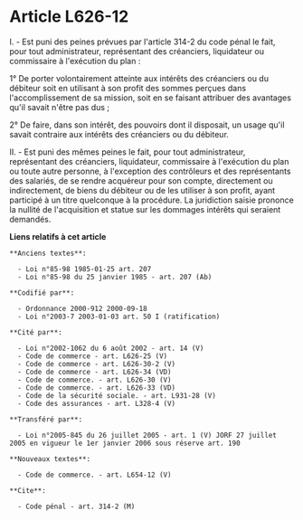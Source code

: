 # Article L626-12

I. - Est puni des peines prévues par l'article 314-2 du code pénal le fait, pour tout administrateur, représentant des
créanciers, liquidateur ou commissaire à l'exécution du plan :

1° De porter volontairement atteinte aux intérêts des créanciers ou du débiteur soit en utilisant à son profit des sommes
perçues dans l'accomplissement de sa mission, soit en se faisant attribuer des avantages qu'il savait n'être pas dus ;

2° De faire, dans son intérêt, des pouvoirs dont il disposait, un usage qu'il savait contraire aux intérêts des créanciers ou
du débiteur.

II. - Est puni des mêmes peines le fait, pour tout administrateur, représentant des créanciers, liquidateur, commissaire à
l'exécution du plan ou toute autre personne, à l'exception des contrôleurs et des représentants des salariés, de se rendre
acquéreur pour son compte, directement ou indirectement, de biens du débiteur ou de les utiliser à son profit, ayant
participé à un titre quelconque à la procédure. La juridiction saisie prononce la nullité de l'acquisition et statue sur les
dommages intérêts qui seraient demandés.

**Liens relatifs à cet article**

	**Anciens textes**:

	  - Loi n°85-98 1985-01-25 art. 207
	  - Loi n°85-98 du 25 janvier 1985 - art. 207 (Ab)

	**Codifié par**:

	  - Ordonnance 2000-912 2000-09-18
	  - Loi n°2003-7 2003-01-03 art. 50 I (ratification)

	**Cité par**:

	  - Loi n°2002-1062 du 6 août 2002 - art. 14 (V)
	  - Code de commerce - art. L626-25 (V)
	  - Code de commerce - art. L626-30-2 (V)
	  - Code de commerce - art. L626-34 (VD)
	  - Code de commerce. - art. L626-30 (V)
	  - Code de commerce. - art. L626-33 (VD)
	  - Code de la sécurité sociale. - art. L931-28 (V)
	  - Code des assurances - art. L328-4 (V)

	**Transféré par**:

	  - Loi n°2005-845 du 26 juillet 2005 - art. 1 (V) JORF 27 juillet 2005 en vigueur le 1er janvier 2006 sous réserve art. 190

	**Nouveaux textes**:

	  - Code de commerce. - art. L654-12 (V)

	**Cite**:

	  - Code pénal - art. 314-2 (M)
